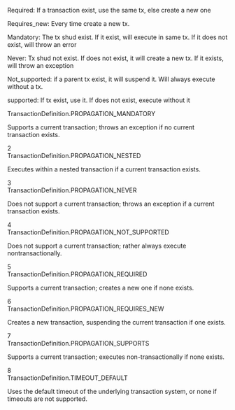 Required: If a transaction exist, use the same tx, else create a new one

Requires_new: Every time create a new tx.

Mandatory: The tx shud exist. If it exist, will execute in same tx. If it does not exist, will throw an error

Never: Tx shud not exist. If does not exist, it will create a new tx. If it exists, will throw an exception

Not_supported: if a parent tx exist, it will suspend it.   Will always execute without a tx.

supported: If tx exist, use it. If does not exist, execute without it

TransactionDefinition.PROPAGATION_MANDATORY

Supports a current transaction; throws an exception if no current transaction exists.

2	
TransactionDefinition.PROPAGATION_NESTED

Executes within a nested transaction if a current transaction exists.

3	
TransactionDefinition.PROPAGATION_NEVER

Does not support a current transaction; throws an exception if a current transaction exists.

4	
TransactionDefinition.PROPAGATION_NOT_SUPPORTED

Does not support a current transaction; rather always execute nontransactionally.

5	
TransactionDefinition.PROPAGATION_REQUIRED

Supports a current transaction; creates a new one if none exists.

6	
TransactionDefinition.PROPAGATION_REQUIRES_NEW

Creates a new transaction, suspending the current transaction if one exists.

7	
TransactionDefinition.PROPAGATION_SUPPORTS

Supports a current transaction; executes non-transactionally if none exists.

8	
TransactionDefinition.TIMEOUT_DEFAULT

Uses the default timeout of the underlying transaction system, or none if timeouts are not supported.




